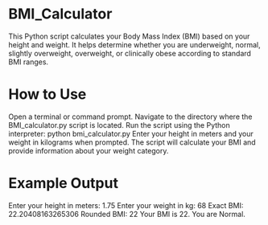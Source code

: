 # BMI_Calculator
This Python script calculates your Body Mass Index (BMI) based on your height and weight. It helps determine whether you are underweight, normal, slightly overweight, overweight, or clinically obese according to standard BMI ranges.

# How to Use
Open a terminal or command prompt.
Navigate to the directory where the BMI_calculator.py script is located.
Run the script using the Python interpreter: python bmi_calculator.py
Enter your height in meters and your weight in kilograms when prompted.
The script will calculate your BMI and provide information about your weight category.
# Example Output
Enter your height in meters: 1.75
Enter your weight in kg: 68
Exact BMI: 22.20408163265306
Rounded BMI: 22
Your BMI is 22. You are Normal.
